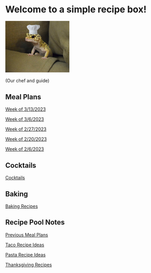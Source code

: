 # Welcome to a simple recipe box!

<img src="./lizard_chef.jpg" alt="Our Hero" width="200"/>

(Our chef and guide) 

## Meal Plans

[Week of 3/13/2023](./mealplan20230313.md)

[Week of 3/6/2023](./mealplan20230306.md)

[Week of 2/27/2023](./mealplan20230227.md)

[Week of 2/20/2023](./mealplan20230220.md)

[Week of 2/6/2023](./mealplan20230206.md)

## Cocktails

[Cocktails](./CockTailIndex.md)

## Baking

[Baking Recipes](./BakingIndex.md)

## Recipe Pool Notes

[Previous Meal Plans](./PreviousMealPlansIndex.md)

[Taco Recipe Ideas](./TacoRecipeIdeas.md)

[Pasta Recipe Ideas](./PastaRecipeIdeas.md)

[Thanksgiving Recipes](./ThanksgivingIndex.md)